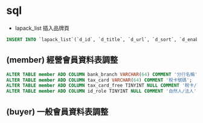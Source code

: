 # sql

- lapack_list 插入品牌頁 

```sql
INSERT INTO `lapack_list`(`d_id`, `d_title`, `d_url`, `d_sort`, `d_enable`) VALUES (50, '品牌頁面', '/brands', 50, 'Y');
```


## (member) 經營會員資料表調整 

```sql
ALTER TABLE member ADD COLUMN bank_branch VARCHAR(64) COMMENT '分行名稱';
ALTER TABLE member ADD COLUMN tax_card VARCHAR(64) COMMENT '稅卡號碼';
ALTER TABLE member ADD COLUMN tax_card_free TINYINT NULL COMMENT '稅卡/免稅卡';
ALTER TABLE member ADD COLUMN id_role TINYINT NULL COMMENT '自然人/法人';
```

## (buyer) 一般會員資料表調整
